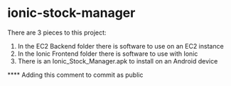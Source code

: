 # ionic-stock-manager

There are 3 pieces to this project:

1) In the EC2 Backend folder there is software to use on an EC2 instance
2) In the Ionic Frontend folder there is software to use with Ionic
3) There is an Ionic_Stock_Manager.apk to install on an Android device

**** Adding this comment to commit as public

